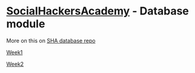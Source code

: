 ﻿# [SocialHackersAcademy](https://www.socialhackersacademy.org/) - Database module

More on this on [SHA database repo](https://github.com/SocialHackersCodeSchool/databases)

[Week1](week1)

[Week2](week2)
